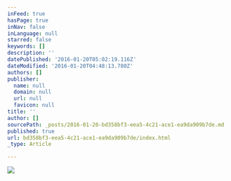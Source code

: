 ```yaml
---
inFeed: true
hasPage: true
inNav: false
inLanguage: null
starred: false
keywords: []
description: ''
datePublished: '2016-01-20T05:02:19.116Z'
dateModified: '2016-01-20T04:48:13.780Z'
authors: []
publisher:
  name: null
  domain: null
  url: null
  favicon: null
title: ''
author: []
sourcePath: _posts/2016-01-20-bd358bf3-eea5-4c21-ace1-ea9da909b7de.md
published: true
url: bd358bf3-eea5-4c21-ace1-ea9da909b7de/index.html
_type: Article

---
```

![](https://the-grid-user-content.s3-us-west-2.amazonaws.com/0c9c775d-b742-4ab3-94a8-4abcaf9cbeaa.jpg)